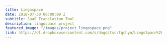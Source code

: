 ```yaml
---
title: Lingospace
date: 2018-07-30 00:00:00 Z
subtitle: SaaS Translation Tool
description: lingospace project
featured_image: "/images/project_lingospace.png"
link: https://dl.dropboxusercontent.com/s/dogdctscrfgchyu/LingoSpace%20Designs%20%26%20Style%20Guide.png?dl=0
---
```


